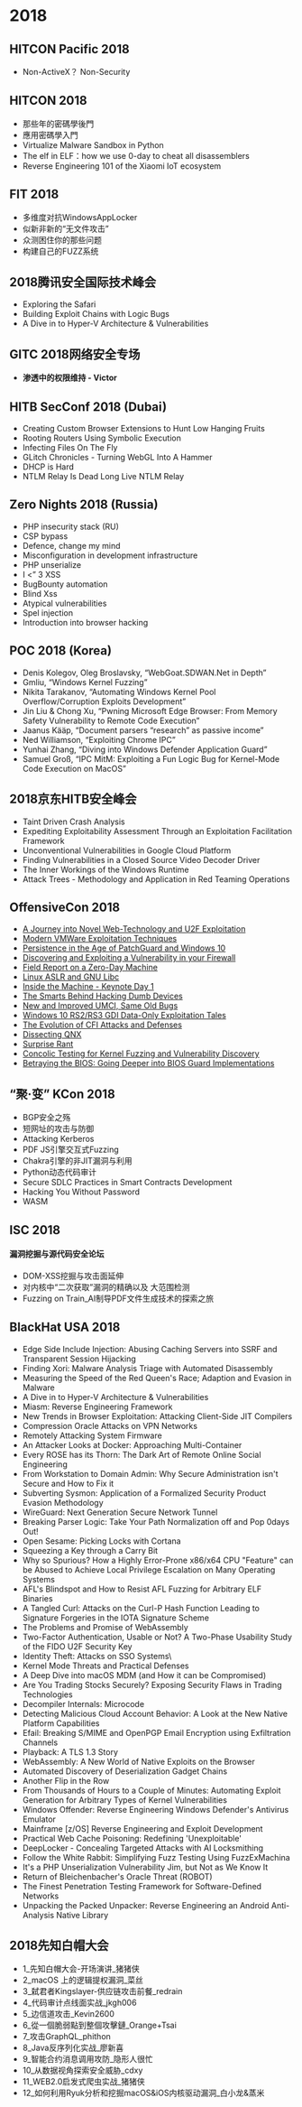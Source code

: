 # 2018

## HITCON Pacific 2018
 - Non-ActiveX？ Non-Security
## HITCON 2018
 - 那些年的密碼學後門
 - 應用密碼學入門
 - Virtualize Malware Sandbox in Python
 - The elf in ELF：how we use 0-day to cheat all disassemblers
 - Reverse Engineering 101 of the Xiaomi IoT ecosystem

## FIT 2018
- 多维度对抗WindowsAppLocker
- 似新非新的“无文件攻击”
- 众测困住你的那些问题
- 构建自己的FUZZ系统

 ## 2018腾讯安全国际技术峰会
  - Exploring the Safari
  - Building Exploit Chains with Logic Bugs
  - A Dive in to Hyper-V Architecture & Vulnerabilities

## GITC 2018网络安全专场
 - **渗透中的权限维持 - Victor**

## HITB SecConf 2018 (Dubai)
 - Creating Custom Browser Extensions to Hunt Low Hanging Fruits
 - Rooting Routers Using Symbolic Execution
 - Infecting Files On The Fly
 - GLitch Chronicles - Turning WebGL Into A Hammer
 - DHCP is Hard
 - NTLM Relay Is Dead Long Live NTLM Relay

## Zero Nights 2018 (Russia)
 - PHP insecurity stack (RU)
 - CSP bypass
 - Defence, change my mind
 - Misconfiguration in development infrastructure
 - PHP unserialize
 - I <” 3 XSS
 - BugBounty automation
 - Blind Xss
 - Atypical vulnerabilities
 - Spel injection
 - Introduction into browser hacking

## POC 2018 (Korea)
 - Denis Kolegov, Oleg Broslavsky, “WebGoat.SDWAN.Net in Depth”
 - Gmliu, “Windows Kernel Fuzzing”
 - Nikita Tarakanov, “Automating Windows Kernel Pool Overflow/Corruption Exploits Development”
 - Jin Liu & Chong Xu, “Pwning Microsoft Edge Browser: From Memory Safety Vulnerability to Remote Code Execution”
 - Jaanus Kääp, “Document parsers “research” as passive income”
 - Ned Williamson, “Exploiting Chrome IPC”
 - Yunhai Zhang, “Diving into Windows Defender Application Guard”
 - Samuel Groß, “IPC MitM: Exploiting a Fun Logic Bug for Kernel-Mode Code Execution on MacOS”

 ## 2018京东HITB安全峰会
 - Taint Driven Crash Analysis
 - Expediting Exploitability Assessment Through an Exploitation Facilitation Framework
 - Unconventional Vulnerabilities in Google Cloud Platform
 - Finding Vulnerabilities in a Closed Source Video Decoder Driver
 - The Inner Workings of the Windows Runtime
 - Attack Trees - Methodology and Application in Red Teaming Operations

## OffensiveCon 2018
- [A Journey into Novel Web-Technology and U2F Exploitation](https://www.youtube.com/watch?v=pUa6nWWTO4o)
- [Modern VMWare Exploitation Techniques](https://www.youtube.com/watch?v=UzMpw3-VZl8)
- [Persistence in the Age of PatchGuard and Windows 10](https://www.youtube.com/watch?v=dpG97TBR3Ys)
- [Discovering and Exploiting a Vulnerability in your Firewall](https://www.youtube.com/watch?v=eDyxBgIUaR8)
- [Field Report on a Zero-Day Machine](https://www.youtube.com/watch?v=VTIdiJO1r20)
- [Linux ASLR and GNU Libc](https://www.youtube.com/watch?v=D4Q_ad-ORq4)
- [Inside the Machine - Keynote Day 1](https://www.youtube.com/watch?v=Rh5lDM8O4MA)
- [The Smarts Behind Hacking Dumb Devices](https://www.youtube.com/watch?v=yU1BrY1ZB2o)
- [New and Improved UMCI, Same Old Bugs](https://www.youtube.com/watch?v=02QMna-Jp1I)
- [Windows 10 RS2/RS3 GDI Data-Only Exploitation Tales](https://www.youtube.com/watch?v=SmHBsUMRYvg)
- [The Evolution of CFI Attacks and Defenses](https://www.youtube.com/watch?v=oOqpl-2rMTw)
- [Dissecting QNX](https://www.youtube.com/watch?v=oStklD6wP-4)
- [Surprise Rant](https://www.youtube.com/watch?v=VTic5d13u2E)
- [Concolic Testing for Kernel Fuzzing and Vulnerability Discovery](https://www.youtube.com/watch?v=mpfKN1URqdQ)
- [Betraying the BIOS: Going Deeper into BIOS Guard Implementations](https://www.youtube.com/watch?v=kSQVGFbTfqE)

## “聚·变” KCon 2018
- BGP安全之殇
- 短网址的攻击与防御
- Attacking Kerberos
- PDF JS引擎交互式Fuzzing
- Chakra引擎的非JIT漏洞与利用
- Python动态代码审计
- Secure SDLC Practices in Smart Contracts Development
- Hacking You Without Password
- WASM

## ISC 2018

#### 漏洞挖掘与源代码安全论坛

- DOM-XSS挖掘与攻击面延伸
- 对内核中“二次获取”漏洞的精确以及 大范围检测
- Fuzzing on Train_AI制导PDF文件生成技术的探索之旅

## BlackHat USA 2018

- Edge Side Include Injection: Abusing Caching Servers into SSRF and Transparent Session Hijacking
- Finding Xori: Malware Analysis Triage with Automated Disassembly
- Measuring the Speed of the Red Queen's Race; Adaption and Evasion in Malware
- A Dive in to Hyper-V Architecture & Vulnerabilities
- Miasm: Reverse Engineering Framework
- New Trends in Browser Exploitation: Attacking Client-Side JIT Compilers
- Compression Oracle Attacks on VPN Networks
- Remotely Attacking System Firmware
- An Attacker Looks at Docker: Approaching Multi-Container 
- Every ROSE has its Thorn: The Dark Art of Remote Online Social Engineering
- From Workstation to Domain Admin: Why Secure Administration isn't Secure and How to Fix it
- Subverting Sysmon: Application of a Formalized Security Product Evasion Methodology
- WireGuard: Next Generation Secure Network Tunnel
- Breaking Parser Logic: Take Your Path Normalization off and Pop 0days Out!
- Open Sesame: Picking Locks with Cortana
- Squeezing a Key through a Carry Bit
- Why so Spurious? How a Highly Error-Prone x86/x64 CPU "Feature" can be Abused to Achieve Local Privilege Escalation on Many Operating Systems
- AFL's Blindspot and How to Resist AFL Fuzzing for Arbitrary ELF Binaries
- A Tangled Curl: Attacks on the Curl-P Hash Function Leading to Signature Forgeries in the IOTA Signature Scheme
- The Problems and Promise of WebAssembly
- Two-Factor Authentication, Usable or Not? A Two-Phase Usability Study of the FIDO U2F Security Key
- Identity Theft: Attacks on SSO Systems\
- Kernel Mode Threats and Practical Defenses
- A Deep Dive into macOS MDM (and How it can be Compromised)
- Are You Trading Stocks Securely? Exposing Security Flaws in Trading Technologies
- Decompiler Internals: Microcode
- Detecting Malicious Cloud Account Behavior: A Look at the New Native Platform Capabilities
- Efail: Breaking S/MIME and OpenPGP Email Encryption using Exfiltration Channels
- Playback: A TLS 1.3 Story
- WebAssembly: A New World of Native Exploits on the Browser
- Automated Discovery of Deserialization Gadget Chains
- Another Flip in the Row
- From Thousands of Hours to a Couple of Minutes: Automating Exploit Generation for Arbitrary Types of Kernel Vulnerabilities
- Windows Offender: Reverse Engineering Windows Defender's Antivirus Emulator
- Mainframe [z/OS] Reverse Engineering and Exploit Development
- Practical Web Cache Poisoning: Redefining 'Unexploitable'
- DeepLocker - Concealing Targeted Attacks with AI Locksmithing
- Follow the White Rabbit: Simplifying Fuzz Testing Using FuzzExMachina
- It's a PHP Unserialization Vulnerability Jim, but Not as We Know It
- Return of Bleichenbacher's Oracle Threat (ROBOT)
- The Finest Penetration Testing Framework for Software-Defined Networks
- Unpacking the Packed Unpacker: Reverse Engineering an Android Anti-Analysis Native Library

## 2018先知白帽大会

- 1_先知白帽大会-开场演讲_猪猪侠
-  2_macOS 上的逻辑提权漏洞_菜丝
- 3_弑君者Kingslayer-供应链攻击前餐_redrain
- 4_代码审计点线面实战_jkgh006
- 5_边信道攻击_Kevin2600
- 6_從一個脆弱點到整個攻擊鏈_Orange+Tsai
- 7_攻击GraphQL_phithon
- 8_Java反序列化实战_廖新喜
- 9_智能合约消息调用攻防_隐形人很忙
- 10_从数据视角探索安全威胁_cdxy
- 11_WEB2.0启发式爬虫实战_猪猪侠
- 12_如何利用Ryuk分析和挖掘macOS&iOS内核驱动漏洞_白小龙&蒸米

